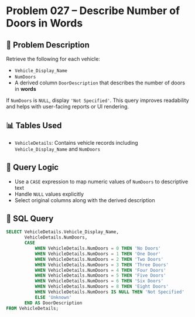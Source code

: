 # Problem 027 – Describe Number of Doors in Words

## 🧠 Problem Description

Retrieve the following for each vehicle:
- `Vehicle_Display_Name`
- `NumDoors`
- A derived column `DoorDescription` that describes the number of doors in **words**

If `NumDoors` is `NULL`, display `'Not Specified'`. This query improves readability and helps with user-facing reports or UI rendering.

## 📊 Tables Used

- `VehicleDetails`: Contains vehicle records including `Vehicle_Display_Name` and `NumDoors`

## 🔗 Query Logic

- Use a `CASE` expression to map numeric values of `NumDoors` to descriptive text
- Handle `NULL` values explicitly
- Select original columns along with the derived description

## 🧾 SQL Query

```sql
SELECT VehicleDetails.Vehicle_Display_Name,
       VehicleDetails.NumDoors,
       CASE
           WHEN VehicleDetails.NumDoors = 0 THEN 'No Doors'
           WHEN VehicleDetails.NumDoors = 1 THEN 'One Door'
           WHEN VehicleDetails.NumDoors = 2 THEN 'Two Doors'
           WHEN VehicleDetails.NumDoors = 3 THEN 'Three Doors'
           WHEN VehicleDetails.NumDoors = 4 THEN 'Four Doors'
           WHEN VehicleDetails.NumDoors = 5 THEN 'Five Doors'
           WHEN VehicleDetails.NumDoors = 6 THEN 'Six Doors'
           WHEN VehicleDetails.NumDoors = 8 THEN 'Eight Doors'
           WHEN VehicleDetails.NumDoors IS NULL THEN 'Not Specified'
           ELSE 'Unknown'
       END AS DoorDescription
FROM VehicleDetails;
